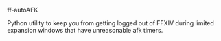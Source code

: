 ff-autoAFK

Python utility to keep you from getting logged out of FFXIV during limited expansion windows that have unreasonable afk timers.
